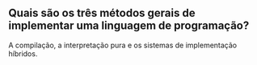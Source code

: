 ## Quais são os três métodos gerais de implementar uma linguagem de programação?

A compilação, a interpretação pura e os sistemas de implementação híbridos.

